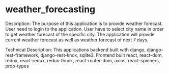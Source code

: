 # weather_forecasting
Description: 
The purpose of this application is to provide weather forecast. User need to login to the application. 
User have to select city name in order to get weather forecast of the specific city. The application will provide current weather forecast as well as weather forecast of next 7 days.

Technical Description:
This applications backend built with django, django-rest-framework, django-rest-knox, sqlite3. 
Frontend built react, react-dom, redux, react-redux, redux-thunk, react-router-dom, axios, react-spinners, prop-types 
